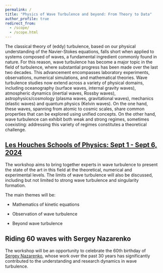 ```yaml
---
permalink: /
title: "Physics of Wave Turbulence and beyond: From Theory to Data"
author_profile: true
redirect_from: 
  - /scope/
  - /scope.html
---
```

The classical theory of (eddy) turbulence, based on our physical understanding of the Navier-Stokes equations, falls short when applied to   systems composed of waves, a fundamental ingredient commonly found in nature. For this reason, wave turbulence has become a major topic in the field of turbulence, where substantial progress has been made over the last two decades.  This advancement encompasses laboratory experiments, observations, numerical simulations, and mathematical theories.
Wave turbulence studies now extend across a variety of physical domains, including 
 oceanography (surface waves, internal gravity waves), atmospheric dynamics (inertial waves, Rossby waves), astrophysics/cosmology (plasma waves, gravitational waves), mechanics (elastic waves) and quantum physics (Kelvin waves). On the one hand, these waves, spanning from atomic to cosmic scales, share common properties that can be explored using unified concepts. On the other hand, wave turbulence can exhibit both weak and strong regimes, sometimes coexisting: addressing this variety of regimes constitutes a theoretical challenge.

## [Les Houches Schools of Physics:  Sept 1 - Sept 6, 2024](https://www.houches-school-physics.com/program/program-2024/physics-of-wave-turbulence-and-beyond-celebrating-the-60th-birthday-of-sergey-nazarenko-1346094.kjsp?RH=1696321972020)
The workshop aims to bring together experts in wave turbulence to present the state of the art in this field at the theoretical, numerical and experimental levels. The limits of wave turbulence will also be discussed, including but not limited to strong wave turbulence and singularity formation. 

The main themes will be:

- Mathematics of kinetic equations

- Observation of wave turbulence

- Beyond wave turbulence 

## Riding 60 waves with Sergey Nazarenko

The workshop will be an opportunity to celebrate the 60th birthday of [Sergey Nazarenko](https://scholar.google.fr/citations?user=EPW6UlQAAAAJ&hl=fr), whose work over the past 30 years has significantly contributed to the understanding and research dynamics in wave turbulence.

